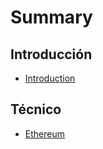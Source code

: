 # Summary

## Introducción

* [Introduction](README.md)

## Técnico

* [Ethereum](tecnico/ethereum.md)


